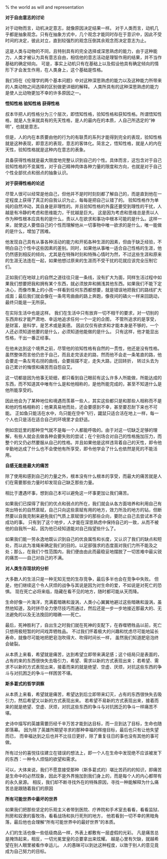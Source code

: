 % the world as will and representation

__对于自由意志的讨论__

对于动物而言，动机决定意志，就像原因决定结果一样。
对于人类而言，动机几乎都是抽象观念。只有在抽象方式中，几个观念才能同时存在于意识中，因此不受时间的决定，彼此对立，直到较强烈的观念压倒其余观念而决定意志为止。

这是人类与动物的不同，且特别具有的完全选择或深思熟虑的能力，由于这种能力，人类才被认为具有意志自由，相信他的意志活动是理智作用的结果，并不当作基础的确定倾向。
可是，事实上动机只有在基础上以及假设他具有确定倾向的情形下才会发生作用，在人类身上，这个基础是性格。

我们将在《伦理学的两个基本问题》中对这种深思熟虑的能力以及这种能力所带来的人类动物之间选择的区别做更详细的解释。
人类所具有的这种深思熟虑的能力是使人比动物更加不幸的许多原因之一。

__悟知性格 验知性格 获得性格__

叔本华把人的性格分为三个层次，即悟知性格，验知性格和获知性格。所谓悟知性格，就是人生来就具有的先天性格，是人的最内在的本质，人自己所选定的“神明”，也就是意志。

但是，人的内在本质要由他的行为的有联贯的系列才能得到完全的表现，验知性格就是这种表现，即意志的表现，意志的客体化。简言之，悟知性格，就是人的内在天性，验知性格就是这种内在意志的表象。

具备获得性格就是最大限度地完整认识到自己的个性。具体而言，这包含对于自己验知性格的不变属性，对于自己精神肉体各种力量的限度和方向，也就是对于自己个性全部优点和弱点的抽象认识。

__对于获得性格的论述__

尽管人很可以经常是他自己，但他并不是时时刻刻都了解自己的，而是直到他在一定程度上获得了真正的自我认识为止，每每是把自己认错了的。
验知性格作为单纯的自然冲动，其自身是非理性的。并且验知性格的外露还要受到理性的干扰，人越是有冷静的考虑和思维能力，干扰越是巨大。
这是因为考虑和思维总是责以人作为种性根本应具有的是什么，责以人在欲求和事功中根本可能的是什么。这样一来，就使这人要借自己的个性而理解他从一切事物中唯一欲求的是什么，唯一能做的是什么，增加了困难。

他发现自己具有从事各种活动的能力和开拓各种生涯的因素，但由于缺乏经验，不明白自己个性中这些因素的差别。同时，如果他从事唯一适合自己性格的生涯，他仍然感到相反的倾向，尤其是在特殊时刻和特殊心情时为然，不过这些生涯和原来的生涯无法连在一起，如果他想过原来的生涯而不受干扰的花就应该完全压制它们。

正如我们在地球上的自然之道往往只是一条线，没有扩大为面，同样生活过程中如果我们想要把我和拥有某个东西，就必须放弃和搁浅其他东西。如果我们不能下定决心，而像市集上的小孩一样看到任何东西都想要，就是错误地把我们的路线扩大成面；最后我们就会像在一条弯弯曲曲的路上奔跑，像夜间的磷火一样来回跳动，最终只能是一无所获。

在实际生活中也是这样。
我们在生活中只有放弃一切不相干的要求，对一切别的东西弃权才能严肃地、幸运地追求任何一个一定的企图，
不管所追求的是享受，是财富，是科学，是艺术或是美德。
因此仅仅有欲求和才能本身是不够的，一个人还必须知道他要的是什么，必须知道他能做的是什么。
只有这样，他才能显出性格，干出一番正经事。

在他未达到这个境界之前，尽管他的验知性格有自然的一贯性，他还是没有性格。
虽然整体而言他仍忠于自己，而且走完该走的路，然而他不会走一条笔直的路，他会要走一条左弯右拐的曲线，会要摇摆不定，走失大路，迂回转折，
转过头去为自己累计的悔恨和痛苦而自怨自艾。

这一切都是因为他事无钜细，都只看到自己眼前有这么许多人所能做，所能达成的东西，而不知道其中唯有什么是和他相称的，是他所能完成的，甚至不知道什么是他所能享受的。

因此他会为了某种地位和境遇而羡慕一些人，其实这些都只是和那些人相称而不是和他的性格相称的；他果真易地而处，还会要感到不幸，甚至要忍耐下来也不可能。
正如鱼只能活在水中，鸟只能在空中飞行，鼹鼠只适合活在地上一样，每一个人也只是活在适合自己的环境里才会舒适。

例如宫廷里的那种空气就不是每一个人都能呼吸的。由于对这一切缺乏足够的理解，有些人就会去做各种会要失败的尝试；在个别场合对自己的性格施加压力，而整个的又仍必然要服从自己的性格。并且如果他是这样违背着自己的天性，即令他辛勤地达成了什么也不会使他有所享受，即令他学会了什么也依然是死的不能活用。

__自感无能是最大的痛苦__

除了使用和感到自己的力量之外，根本没有什么根本的享受，而最大的痛苦就是人们在需要那些力量时却发现自己缺乏那些力量。

相比于遭遇坏事，想到自己本可以避免这一坏事更加让我们痛苦。

如果我们已探得了我们的优点和弱点的所在，我们就会从各方面培养和利用自己有突出特长的自然禀赋，自己只向这些禀赋有用的地方，效力所及的地方的钻，但断然要以自我克制来避免我们气质上禀赋很少的那些企向，要防止自己去尝试本不会成功的事。
只有到了这个地步，人才能在深思熟虑中保持自己的一致，从而不被他的自我所一起，因为他已经知道能对自己指望些什么了。

如果我们能一劳永逸地既认识到自己的优良属性和长度，又认识了我们的缺点和短处，而以此为准绳来确定我们的目的。以足部强求的态度面对我们力所不能及之处；那么，在我们个性范围内，我们便由由此而最稳妥地摆脱了一切苦难中最尖锐的痛苦——自己对自己的不满。

__对人类生存现状的分析__

大多数人的生活只是一种无知无觉的生存竞争，最后多半也会在竞争中失败。
但是，他们继续这个令人厌烦的战争与其说是因为对生命的爱，不如说是对死亡的恐惧。
现在死亡必将来临，隐藏在看不见的地方，随时都可能从天而降。

生命好像一片海洋，充满着暗礁和漩涡，人类小心翼翼地避过这些暗礁和漩涡，虽然他知道，及时拼尽全力使尽技巧而通过，然后还是一步一步地接近那最大的、无法避免的以及无法挽回的暗礁——死亡。

最后，死神胜利了，自出生之时我们就在死神的支配下，在吞噬牺牲品以前，死亡只想用极短暂的时间戏弄牺牲品。
不过我们怀着极大的兴趣和忧虑尽可能地延长寿命，就像尽可能地把肥皂泡吹得大、吹得时间长一样，
虽然我们知道肥皂泡终会破裂。

从本质上来看，希望就是痛苦，达到希望立即带来满足感；这个结局只是表面的，占有的来的东西很快失去吸引力，希望、需求以新的方式表现出来；
若希望、需求不以新的方式表现出来，接着而来的就是绝望、空虚、厌烦，对抗这些东西的争斗与对抗困乏的争斗一样困苦不堪。

__斯多葛式的哲学洞察__

从本质上来看，希望就是痛苦，希望达到后立即带来幻灭，占有的东西很快失去吸引力，然后希望又以新的方式表现出来。
若希望不易新的方式表现出来，接着而来的就是绝望、空虚、厌烦，对抗这些东西的争斗与对抗困乏的争斗一样痛苦不堪。

史诗中描写的英雄需要历经千辛万苦才能到达目标，而一旦到达了目标，生命也随即落幕。
因为除了英雄所期望寻求的那种幸福的辉煌目标，最后也只有让他失望而已，
而幸福达到之后也并不比往日更好，除了重复往日的事也没有其他的事可做。

所有过分的喜悦往往建立在错误的想法上，即一个人在生命中发现绝不应该被发下的东西：一种令人烦恼的欲望和需求。

可以，大体来说，我们不愿意接受那种（斯多葛式的）堪比苦药的的知识，即痛苦是生命中的必然现象，因此不是外界施加到我们身上的，而是每个人的内心都带有的永久泉源。
相反，我们却不断寻找外在的特殊原因，寻找一种能解释为什么痛苦总是跟随着我们的原因

__所有可能世界中最坏的世界__

如果我们把那些坚定的乐观主义者带到医院、疗养院和手术室去看看，看看监狱、刑房和奴隶的畜牧场，看看战场和执行死刑的地方，
他若看到一切不幸的黑暗角落，最后他也会理解“所有可能世界中的最好世界”的本质。

人们的生活也像一些低级商品一样，外表上都敷有一层虚假的光彩。
凡是痛苦总是掩饰起来，相反，一切光冕堂皇的总要拿出来炫耀。
越是心里有欠缺，就越希望在别人眼里被看作幸运儿。
人的愚昧可以到达这种程度，以致于别人的意见竟成为自己努力的目标。
